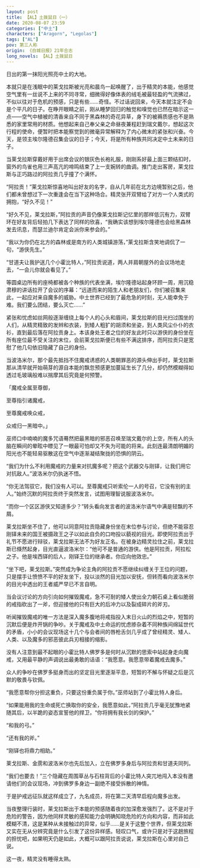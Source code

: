 ```yaml
---
layout: post
title: 【AL】土拨鼠日（一）
date: 2020-08-07 23:59
categories: ["中土"]
characters: ["Aragorn", "Legolas"]
tags: ["AL"]
pov: 第三人称
origin: 《白城日报》21年合志
long_novels: 【AL】土拨鼠日
---
```


日出的第一抹阳光照亮中土的大地。

本就只是在浅眠中的莱戈拉斯被光亮和晨鸟一起唤醒了，出于精灵的本能，他感觉空气里有一丝说不上来的不同寻常，细微得好像体表的绒毛被最轻盈的气流拂过，不似以往对于危机的预感，只是有些……奇怪。不过话说回来，今天本就注定不会是个平凡的日子。在睁开眼睛之前，刚从睡梦回归的触觉和嗅觉也已然在暗示这一点——空气中植被的清香来自不同于黑森林的奇花异草，身下的被褥质感也不是熟悉的家里常用的材质。他想起来自己奉父亲之命昼夜兼程赶到瑞文戴尔，想起这次行程的使命，便暂时把本能察觉到的微毫异常解释为了内心微末的紧张和兴奋。今天，是领主埃尔隆德召集会议的日子；今天，将是所有种族共同决定中土未来的日子。

当莱戈拉斯穿戴好用于出席会议的银灰色长袍礼服，刚刚系好最上面三颗结扣时，窗外的鸟雀也用三声高亢的啼鸣结束了上一支婉转的曲调。推门走出客房，莱戈拉斯与正巧路过的阿拉贡几乎撞了个满怀。

“阿拉贡！”莱戈拉斯惊喜地叫出好友的名字，自从几年前在北方边境暂别之后，他们都未曾想过下一次重逢会在当下这种场合。精灵张开双臂给了对方一个人类式的拥抱，“好久不见！”

“好久不见，莱戈拉斯，”阿拉贡的声音仍像莱戈拉斯记忆里的那样低沉有力，双臂环在好友背后轻拍几下表达了同样的欣喜，“我确实该想到埃尔隆德也会给黑森林发去讯息，而瑟兰迪尔肯定会派你来参会的。”

“我以为你仍在北方的森林或是南方的人类城镇游荡，”莱戈拉斯含笑地调侃了一句，“游侠先生。”

“甘道夫让我护送几个小霍比特人，”阿拉贡说道，两人并肩朝屋外的会议场地走去，“一会儿你就会看见了。”

等圆桌边所有的座椅都被各个种族的代表坐满，埃尔隆德站起身环顾一周，用沉稳肃穆的讲话拉开了会议的序幕：“远道而来的陌生人和老朋友们，你们被召集来此，一起应对来自魔多的威胁。中土世界已经到了最危急的时刻，无人能幸免于难。我们要么团结，要么灭亡……”

紧张和忧虑如丝网般逐渐缠绕上每个人的心头和眉间，莱戈拉斯的目光扫过围坐的人们，从精灵精致的发辫和衣装，到矮人粗犷的胡须和坐姿，到人类风尘仆仆的衣衫，直到最后落在阿拉贡身上。本该身处王者之位的好友此时只以游侠的身份坐在所有座位最不受关注的末位，会前莱戈拉斯便已有些不满这排序，而阿拉贡只是宽慰了他几句依旧隐藏了自己的身份。

当波洛米尔，那个最先抵挡不住魔戒诱惑的人类朝罪恶的源头伸出手时，莱戈拉斯那从清早就开始萌芽的源自本能的飘忽预感更加蔓延生长了几分，却仍然模糊得如透过毛玻璃般难以揣摩其后究竟是何预警。

「魔戒全属至尊御，

至尊指引诸魔戒，

至尊魔戒唤众戒，

众戒归一黑暗中。」

巫师口中喃喃的魔多咒语蓦然把最黑暗的邪恶召唤至瑞文戴尔的上空，所有人的头脑在瞬间的晕眩中瞟见了一眼最可怕却又不失为可能的将来。此刻连最清朗明媚的阳光也不能轻易驱散这在空气中逐渐凝结聚拢的恐惧的阴云。

“我们为什么不利用魔戒的力量来对抗魔多呢？把这个武器交与刚铎，让我们用它对抗敌人。”波洛米尔仍执迷不悟。

“你无法驾驭它，我们没有人可以。至尊魔戒只听索伦一人的号召，它没有别的主人。”始终沉默的阿拉贡终于突然发言，试图用理智说服波洛米尔。

“而你一个区区游侠又知道多少？”转头看向发言者的波洛米尔语气中满是轻飘的不屑。

莱戈拉斯坐不住了，他可以同意阿拉贡隐藏身份坐在末位参与讨论，但绝不能容忍刚铎未来的国王被摄政王之子以如此自负的口吻投以藐视的目光。即使阿拉贡出于礼节不愿进行辩驳，莱戈拉斯无法不为好友正名。在被身边精灵拉住之前，莱戈拉斯已倏然起身，目光直逼波洛米尔：“他可不是普通的游侠。他是阿拉贡，阿拉松之子。他是埃西铎的后人，刚铎王位的继承者。你应向他效忠。”

“坐下吧，莱戈拉斯。”突然成为争论主角的阿拉贡不愿继续纠缠关于王位的问题，只是摆手让愤愤不平的好友坐下，投以淡然的目光加以安抚，但转而看向波洛米尔的目光中透出的王者威严早已不言自明。

当会议讨论的方向引向如何摧毁魔戒，急不可耐的矮人使出全力朝石桌上看似脆弱的戒指砍出了一斧，但迎接他的只有巨大的后冲力以及裂成碎片的斧刃。

听闻摧毁魔戒的唯一方法是深入魔多腹地将戒指投入末日火山的烈焰之中，短暂的沉默后便是炸开锅的争吵。关于魔戒及中土命运的忧虑掺杂着不同种族间绵延世代的矛盾，小小的会议现场这十几个与会者间的唇枪舌剑几乎成了曾经精灵、矮人、人类、以及魔多的邪恶彼此兵刃相接的缩影。

没有人注意到最不起眼的小霍比特人佛罗多是何时从沉默的思索中站起身走向魔戒，又用最平静的声调说出最勇敢的话语：“我愿意。我愿意带着魔戒去魔多。”

众人的争吵在佛罗多挺身而出的坚定目光里逐渐平息，短暂的不解与怀疑之后是沉默的敬畏与钦佩。

“我愿意帮你分担这重负，只要这份重负属于你。”巫师站到了小霍比特人身后。

“如果能用我的生命或死亡换取你的安全，我愿意如此，”阿拉贡几乎毫无犹豫地紧随其后，以半跪的姿态宣誓他的捍卫，“你将拥有我长剑的保护。”

“和我的弓。”

“还有我的斧。”

“刚铎也将鼎力相助。”

莱戈拉斯、金雳和波洛米尔也先后加入，立在佛罗多身后与阿拉贡和甘道夫同列。

“我们也要去！”三个隐藏在周围草丛与石柱背后的小霍比特人突兀地闯入本没有邀请他们的会议现场，冲到佛罗多身边一副绝不接受拆散的神情。

于是护戒远征队就这样成立了，九名成员，将在第二天清早启程向魔多出发。

当夜整理行装时，莱戈拉斯出于本能的预感随着夜的加深愈发强烈了。这不是对于危险的警告，因为他同样灵敏的感知能力会明确知晓危险的方向和内容，而非如此模糊不清，这是某种从未接触过的异常，似乎……是关于这整个世界，但莱戈拉斯又实在无从分辨究竟是什么引发了这份异样感。轻叹口气，或许只是对于这趟旅程的担忧吧，如果明天仍是如此，大概可以跟阿拉贡说说，莱戈拉斯在心里对自己说。

这一夜，精灵没有睡得太熟。

<br>
